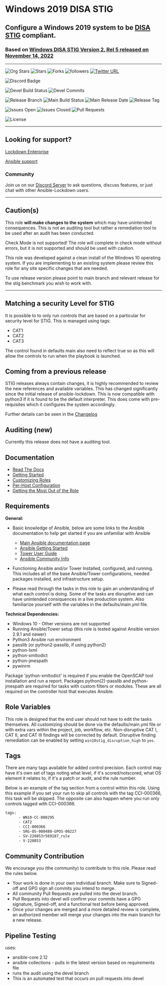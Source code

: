 # Windows 2019 DISA STIG

## Configure a Windows 2019 system to be [DISA STIG](https://public.cyber.mil/stigs/downloads/) compliant.

### Based on [ Windows DISA STIG Version 2, Rel 5 released on November 14, 2022 ](https://dl.dod.cyber.mil/wp-content/uploads/stigs/zip/U_MS_Windows_Server_2019_V2R5_STIG.zip)

---

![Org Stars](https://img.shields.io/github/stars/ansible-lockdown?label=Org%20Stars&style=social)
![Stars](https://img.shields.io/github/stars/ansible-lockdown/Windows-2019-STIG?label=Repo%20Stars&style=social)
![Forks](https://img.shields.io/github/forks/ansible-lockdown/Windows-2019-STIG?style=social)
![followers](https://img.shields.io/github/followers/ansible-lockdown?style=social)
[![Twitter URL](https://img.shields.io/twitter/url/https/twitter.com/AnsibleLockdown.svg?style=social&label=Follow%20%40AnsibleLockdown)](https://twitter.com/AnsibleLockdown)

<!-- ![Ansible Galaxy Quality](https://img.shields.io/ansible/quality/61461?label=Quality&&logo=ansible) -->
![Discord Badge](https://img.shields.io/discord/925818806838919229?logo=discord)

![Devel Build Status](https://img.shields.io/github/actions/workflow/status/ansible-lockdown/Windows-2019-STIG/windows_benchmark_testing.yml?label=Devel%20Build%20Status)
![Devel Commits](https://img.shields.io/github/commit-activity/m/ansible-lockdown/Windows-2019-STIG/devel?color=dark%20green&label=Devel%20Branch%20commits)

![Release Branch](https://img.shields.io/badge/Release%20Branch-Main-brightgreen) 
![Main Build Status](https://img.shields.io/github/actions/workflow/status/ansible-lockdown/Windows-2019-STIG/linux_benchmark_testing.yml?label=Build%20Status)
![Main Release Date](https://img.shields.io/github/release-date/ansible-lockdown/Windows-2019-STIG?label=Release%20Date)
![Release Tag](https://img.shields.io/github/v/tag/ansible-lockdown/Windows-2019-STIG?label=Release%20Tag&&color=success)

![Issues Open](https://img.shields.io/github/issues-raw/ansible-lockdown/Windows-2019-STIG?label=Open%20Issues)
![Issues Closed](https://img.shields.io/github/issues-closed-raw/ansible-lockdown/Windows-2019-STIG?label=Closed%20Issues&&color=success)
![Pull Requests](https://img.shields.io/github/issues-pr/ansible-lockdown/Windows-2019-STIG?label=Pull%20Requests)

![License](https://img.shields.io/github/license/ansible-lockdown/Windows-2019-STIG?label=License)

---

## Looking for support?

[Lockdown Enterprise](https://www.lockdownenterprise.com#GH_AL_WINDOWS_2019_stig)

[Ansible support](https://www.mindpointgroup.com/cybersecurity-products/ansible-counselor#GH_AL_WINDOWS_2019_stig)

### Community

Join us on our [Discord Server](https://discord.io/ansible-lockdown) to ask questions, discuss features, or just chat with other Ansible-Lockdown users.

---

## Caution(s)

This role **will make changes to the system** which may have unintended consequences. This is not an auditing tool but rather a remediation tool to be used after an audit has been conducted.

Check Mode is not supported! The role will complete in check mode without errors, but it is not supported and should be used with caution.

This role was developed against a clean install of the Windows 10 operating system. If you are implementing to an existing system please review this role for any site specific changes that are needed.

To use release version please point to main branch and relevant release for the stig benchmark you wish to work with.

---

## Matching a security Level for STIG

It is possible to to only run controls that are based on a particular for security level for STIG.
This is managed using tags:

- CAT1
- CAT2
- CAT3

The control found in defaults main also need to reflect true so as this will allow the controls to run when the playbook is launched. 

## Coming from a previous release

STIG releases always contain changes, it is highly recommended to review the new references and available variables. This has changed significantly since the initial release of ansible-lockdown.
This is now compatible with python3 if it is found to be the default interpreter. This does come with pre-requisites which it configures the system accordingly.

Further details can be seen in the [Changelog](./ChangeLog.md)

## Auditing (new)

Currently this release does not have a auditing tool. 

## Documentation

- [Read The Docs](https://ansible-lockdown.readthedocs.io/en/latest/)
- [Getting Started](https://www.lockdownenterprise.com/docs/getting-started-with-lockdown#GH_AL_WINDOWS_2019_stig)
- [Customizing Roles](https://www.lockdownenterprise.com/docs/customizing-lockdown-enterprise#GH_AL_WINDOWS_2019_stig)
- [Per-Host Configuration](https://www.lockdownenterprise.com/docs/per-host-lockdown-enterprise-configuration#GH_AL_WINDOWS_2019_stig)
- [Getting the Most Out of the Role](https://www.lockdownenterprise.com/docs/get-the-most-out-of-lockdown-enterprise#GH_AL_WINDOWS_2019_stig)

## Requirements

**General:**

- Basic knowledge of Ansible, below are some links to the Ansible documentation to help get started if you are unfamiliar with Ansible

  - [Main Ansible documentation page](https://docs.ansible.com)
  - [Ansible Getting Started](https://docs.ansible.com/ansible/latest/user_guide/intro_getting_started.html)
  - [Tower User Guide](https://docs.ansible.com/ansible-tower/latest/html/userguide/index.html)
  - [Ansible Community Info](https://docs.ansible.com/ansible/latest/community/index.html)
- Functioning Ansible and/or Tower Installed, configured, and running. This includes all of the base Ansible/Tower configurations, needed packages installed, and infrastructure setup.
- Please read through the tasks in this role to gain an understanding of what each control is doing. Some of the tasks are disruptive and can have unintended consiquences in a live production system. Also familiarize yourself with the variables in the defaults/main.yml file.

**Technical Dependencies:**

- Windows 10 - Other versions are not supported
- Running Ansible/Tower setup (this role is tested against Ansible version 2.9.1 and newer)
- Python3 Ansible run environment
- passlib (or python2-passlib, if using python2)
- python-lxml
- python-xmltodict
- python-jmespath
- pywinrm

Package 'python-xmltodict' is required if you enable the OpenSCAP tool installation and run a report. Packages python(2)-passlib and python-jmespath are required for tasks with custom filters or modules. These are all required on the controller host that executes Ansible.

## Role Variables

This role is designed that the end user should not have to edit the tasks themselves. All customizing should be done via the defaults/main.yml file or with extra vars within the project, job, workflow, etc. Non-disruptive CAT I, CAT II, and CAT III findings will be corrected by default. Disruptive finding remediation can be enabled by setting `win10stig_disruption_high` to `yes`.

## Tags

There are many tags available for added control precision. Each control may have it's own set of tags noting what level, if it's scored/notscored, what OS element it relates to, if it's a patch or audit, and the rule number.

Below is an example of the tag section from a control within this role. Using this example if you set your run to skip all controls with the tag CCI-000366, this task will be skipped. The opposite can also happen where you run only controls tagged with CCI-000366.

```sh
tags:
      - WN10-CC-000295
      - CAT2
      - CCI-000366
      - SRG-OS-000480-GPOS-00227
      - SV-220853r569187_rule
      - V-220853
```

## Community Contribution

We encourage you (the community) to contribute to this role. Please read the rules below.

- Your work is done in your own individual branch. Make sure to Signed-off and GPG sign all commits you intend to merge.
- All community Pull Requests are pulled into the devel branch.
- Pull Requests into devel will confirm your commits have a GPG signature, Signed-off, and a functional test before being approved.
- Once your changes are merged and a more detailed review is complete, an authorized member will merge your changes into the main branch for a new release.

## Pipeline Testing

uses:

- ansible-core 2.12
- ansible collections - pulls in the latest version based on requirements file
- runs the audit using the devel branch
- This is an automated test that occurs on pull requests into devel
